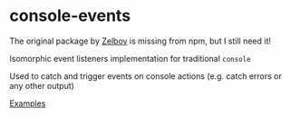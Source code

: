 # console-events

The original package by [Zelbov](https://github.com/zelbov) is missing from npm,
but I still need it!

Isomorphic event listeners implementation for traditional `console`

Used to catch and trigger events on console actions (e.g. catch errors or any
other output)

[Examples](examples)
